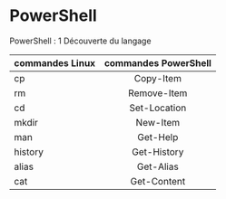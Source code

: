 # PowerShell
PowerShell : 1 Découverte du langage

|  **commandes Linux**  |  **commandes PowerShell**  |
|:----------------------|:--------------------------:|
|    cp	                |    Copy-Item               |
|    rm	                |    Remove-Item             |
|    cd	                |    Set-Location            |
|    mkdir	            |    New-Item                |
|    man	              |    Get-Help                |
|    history	          |    Get-History             |
|    alias	            |    Get-Alias               |
|    cat	              |    Get-Content             |
